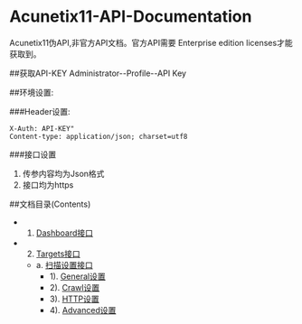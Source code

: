 # Acunetix11-API-Documentation

Acunetix11伪API,非官方API文档。官方API需要 Enterprise edition licenses才能获取到。

##获取API-KEY
Administrator--Profile--API Key

##环境设置:

###Header设置:

```
X-Auth: API-KEY"
Content-type: application/json; charset=utf8
```

###接口设置
1. 传参内容均为Json格式
2. 接口均为https

##文档目录(Contents)

* 01. [Dashboard接口](Document)
* 02. [Targets接口]()
    * a. [扫描设置接口]()
        * 1). [General设置]()
        * 2). [Crawl设置]()
        * 3). [HTTP设置]()
        * 4). [Advanced设置]()
     

